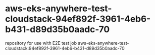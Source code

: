 # aws-eks-anywhere-test-cloudstack-94ef892f-3961-4eb6-b431-d89d35b0aadc-70
repository for use with E2E test job aws-eks-anywhere-test-cloudstack:94ef892f-3961-4eb6-b431-d89d35b0aadc-70
